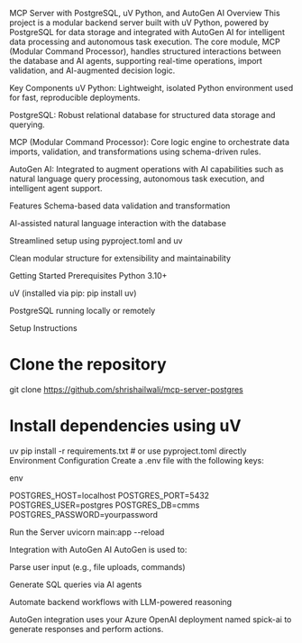 MCP Server with PostgreSQL, uV Python, and AutoGen AI
Overview
This project is a modular backend server built with uV Python, powered by PostgreSQL for data storage and integrated with AutoGen AI for intelligent data processing and autonomous task execution. The core module, MCP (Modular Command Processor), handles structured interactions between the database and AI agents, supporting real-time operations, import validation, and AI-augmented decision logic.

Key Components
uV Python: Lightweight, isolated Python environment used for fast, reproducible deployments.

PostgreSQL: Robust relational database for structured data storage and querying.

MCP (Modular Command Processor): Core logic engine to orchestrate data imports, validation, and transformations using schema-driven rules.

AutoGen AI: Integrated to augment operations with AI capabilities such as natural language query processing, autonomous task execution, and intelligent agent support.

Features
Schema-based data validation and transformation

AI-assisted natural language interaction with the database

Streamlined setup using pyproject.toml and uv

Clean modular structure for extensibility and maintainability

Getting Started
Prerequisites
Python 3.10+

uV (installed via pip: pip install uv)

PostgreSQL running locally or remotely

Setup Instructions

# Clone the repository
git clone https://github.com/shrishailwali/mcp-server-postgres

# Install dependencies using uV
uv pip install -r requirements.txt  # or use pyproject.toml directly
Environment Configuration
Create a .env file with the following keys:

env

POSTGRES_HOST=localhost
POSTGRES_PORT=5432
POSTGRES_USER=postgres
POSTGRES_DB=cmms
POSTGRES_PASSWORD=yourpassword


Run the Server
uvicorn main:app --reload


Integration with AutoGen AI
AutoGen is used to:

Parse user input (e.g., file uploads, commands)

Generate SQL queries via AI agents

Automate backend workflows with LLM-powered reasoning

AutoGen integration uses your Azure OpenAI deployment named spick-ai to generate responses and perform actions.